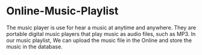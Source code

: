 # Online-Music-Playlist
The music player is use for hear a music at anytime and anywhere. They are portable digital music players that play music as audio files, such as MP3.  In our music playlist, We can upload the music file in the Online and store the music in the database.
